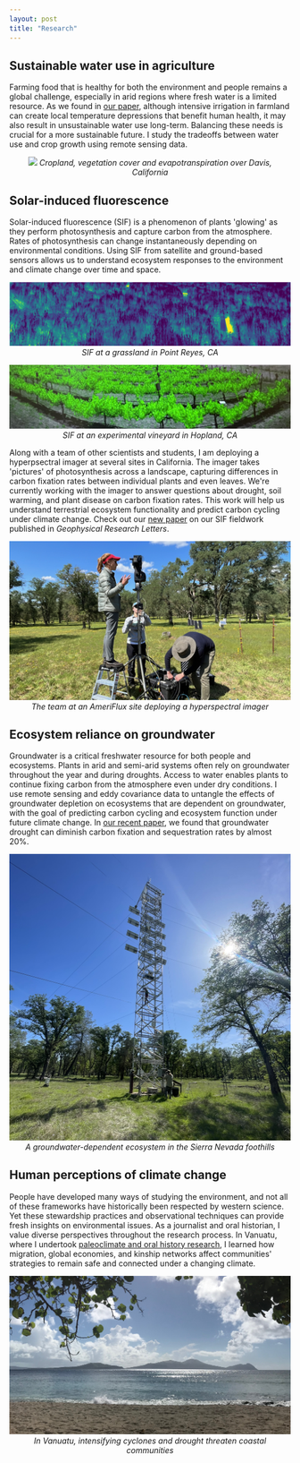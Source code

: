 ```yaml
---
layout: post
title: "Research"
---
```


## Sustainable water use in agriculture
Farming food that is healthy for both the environment and people remains a global challenge, especially in arid regions where fresh water is a limited resource. As we found in [our paper](https://www.sciencedirect.com/science/article/abs/pii/S0140196320300331), although intensive irrigation in farmland can create local temperature depressions that benefit human health, it may also result in unsustainable water use long-term. Balancing these needs is crucial for a more sustainable future. I study the tradeoffs between water use and crop growth using remote sensing data. 

<p align="center">
  <img src="/photos/crops2.jpeg">
  <em>Cropland, vegetation cover and evapotranspiration over Davis, California</em>
</p>

## Solar-induced fluorescence
Solar-induced fluorescence (SIF) is a phenomenon of plants 'glowing' as they perform photosynthesis and capture carbon from the atmosphere. Rates of photosynthesis can change instantaneously depending on environmental conditions. Using SIF from satellite and ground-based sensors allows us to understand ecosystem responses to the environment and climate change over time and space. 

<p align="center">
  <img src="/photos/sif.png">
  <em>SIF at a grassland in Point Reyes, CA</em>
</p>


<p align="center">
  <img src="/photos/sif2.jpeg">
  <em>SIF at an experimental vineyard in Hopland, CA</em>
</p>

Along with a team of other scientists and students, I am deploying a hyperpsectral imager at several sites in California. The imager takes 'pictures' of photosynthesis across a landscape, capturing differences in carbon fixation rates between individual plants and even leaves. We're currently working with the imager to answer questions about drought, soil warming, and plant disease on carbon fixation rates. This work will help us understand terrestrial ecosystem functionality and predict carbon cycling under climate change. Check out our [new paper](http://dx.doi.org/10.1029/2023GL107429) on our SIF fieldwork published in _Geophysical Research Letters_. 

<p align="center">
  <img src="/photos/fieldwork.jpeg">
  <em>The team at an AmeriFlux site deploying a hyperspectral imager </em>
</p>

## Ecosystem reliance on groundwater
Groundwater is a critical freshwater resource for both people and ecosystems. Plants in arid and semi-arid systems often rely on groundwater throughout the year and during droughts. Access to water enables plants to continue fixing carbon from the atmosphere even under dry conditions. I use remote sensing and eddy covariance data to untangle the effects of groundwater depletion on ecosystems that are dependent on groundwater, with the goal of predicting carbon cycling and ecosystem function under future climate change. In [our recent paper](https://doi.org/10.1016/j.agrformet.2023.109725), we found that groundwater drought can diminish carbon fixation and sequestration rates by almost 20%.

<p align="center">
  <img src="/photos/tonzi.jpeg">
  <em>A groundwater-dependent ecosystem in the Sierra Nevada foothills</em>
</p>

## Human perceptions of climate change
People have developed many ways of studying the environment, and not all of these frameworks have historically been respected by western science. Yet these stewardship practices and observational techniques can provide fresh insights on environmental issues. As a journalist and oral historian, I value diverse perspectives throughout the research process. In Vanuatu, where I undertook [paleoclimate and oral history research](https://islandstudies.ca/sites/default/files/ISJRuehrLandGuardiansVanuatu.pdf), I learned how migration, global economies, and kinship networks affect communities' strategies to remain safe and connected under a changing climate.


<p align="center">
  <img src="/photos/emao.jpeg">
  <em>In Vanuatu, intensifying cyclones and drought threaten coastal communities</em>
</p>
